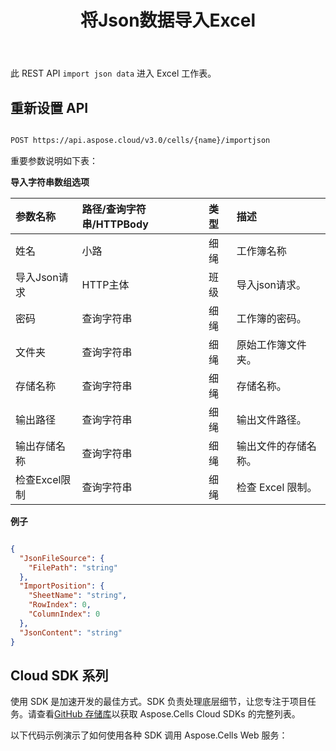 ﻿---
title: 将Json数据导入Excel
second_title: Documen
linktitle: 导入 Jso
type: docs
url: /zh/import-json-data-into-excel/
aliases: [ /import/json/]
keywords: Import Json data into Excel
description: Aspose.Cells Cloud REST API 支持将字符串数组数据导入 Excel 文件。SDK 支持多种开发语言，包括 Android、C#、Go、Java、NodeJS、Perl、PHP、Python、Ruby 和 Swift。
weight: 40
kwords: Excel、Office 云、REST API、电子表格、PDF、CSV、Json、Markdown、将 Json 数据导入 Excel
---
此 REST API `import json data` 进入 Excel 工作表。

## 重新设置 API

```bash

POST https://api.aspose.cloud/v3.0/cells/{name}/importjson

```

重要参数说明如下表：

**导入字符串数组选项**

|参数名称|路径/查询字符串/HTTPBody|类型|描述|
|:- |:- |:- |:- |
|姓名|小路|细绳|工作簿名称|
|导入Json请求|HTTP主体|班级|导入json请求。|
|密码|查询字符串|细绳|工作簿的密码。|
|文件夹|查询字符串|细绳|原始工作簿文件夹。|
|存储名称|查询字符串|细绳|存储名称。|
|输出路径|查询字符串|细绳|输出文件路径。|
|输出存储名称|查询字符串|细绳|输出文件的存储名称。|
|检查Excel限制|查询字符串|细绳|检查 Excel 限制。|

**例子**

```json

{
  "JsonFileSource": {
    "FilePath": "string"
  },
  "ImportPosition": {
    "SheetName": "string",
    "RowIndex": 0,
    "ColumnIndex": 0
  },
  "JsonContent": "string"
}

```

## Cloud SDK 系列

使用 SDK 是加速开发的最佳方式。SDK 负责处理底层细节，让您专注于项目任务。请查看[GitHub 存储库](https://github.com/aspose-cells-cloud)以获取 Aspose.Cells Cloud SDKs 的完整列表。

以下代码示例演示了如何使用各种 SDK 调用 Aspose.Cells Web 服务：

